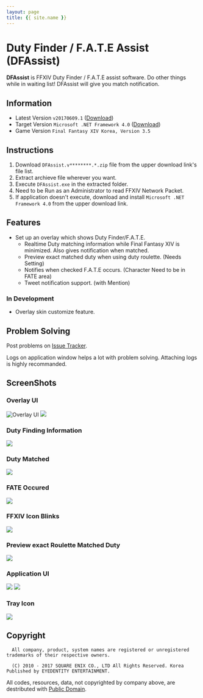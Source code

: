 ```yaml
---
layout: page
title: {{ site.name }}
---
```


# Duty Finder / F.A.T.E Assist (DFAssist)
**DFAssist** is FFXIV Duty Finder / F.A.T.E assist software.
Do other things while in waiting list! DFAssist will give you match notification.

## Information
- Latest Version ```v20170609.1``` ([Download](https://github.com/devunt/DFAssist/releases/latest))
- Target Version ```Microsoft .NET Framework 4.0``` ([Download](https://www.microsoft.com/en-us/download/details.aspx?id=17851))
- Game Version ```Final Fantasy XIV Korea, Version 3.5```

## Instructions
1. Download ``DFAssist.v********.*.zip`` file from the upper download link's file list.
2. Extract archieve file wherever you want.
3. Execute ``DFAssist.exe`` in the extracted folder.
4. Need to be Run as an Administrator to read FFXIV Network Packet.
5. If application doesn't execute, download and install ``Microsoft .NET Framework 4.0`` from the upper download link.

## Features
- Set up an overlay which shows Duty Finder/F.A.T.E.
  - Realtime Duty matching information while Final Fantasy XIV is minimized. Also gives notification when matched.
  - Preview exact matched duty when using duty roulette. (Needs Setting)
  - Notifies when checked F.A.T.E occurs. (Character Need to be in FATE area)
  - Tweet notification support. (with Mention)

### In Development
- Overlay skin customize feature.

## Problem Solving
Post problems on [Issue Tracker](https://github.com/devunt/DFAssist/issues).

Logs on application window helps a lot with problem solving. Attaching logs is highly recommanded.

## ScreenShots

### Overlay UI
![Overlay UI](https://i.imgur.com/W904lHM.jpg)
![](https://i.imgur.com/r1KmWb3.jpg)

### Duty Finding Information
![](https://i.imgur.com/kVfTFyD.jpg)

### Duty Matched
![](https://i.imgur.com/JgBA1F3.gif)

### FATE Occured
![](https://i.imgur.com/AwRA9Ac.gif)

### FFXIV Icon Blinks
![](https://i.imgur.com/ndNAFZ8.gif)

### Preview exact Roulette Matched Duty
![](https://i.imgur.com/4ztaLkR.jpg)

### Application UI
![](https://i.imgur.com/w7hlYQ3.jpg)
![](https://i.imgur.com/NwuAdyH.jpg)

### Tray Icon
![](https://i.imgur.com/zecDrdh.jpg)

## Copyright
```
  All company, product, system names are registered or unregistered trademarks of their respective owners.

  (C) 2010 - 2017 SQUARE ENIX CO., LTD All Rights Reserved. Korea Published by EYEDENTITY ENTERTAINMENT.
```
All codes, resources, data, not copyrighted by company above, are
destributed with [Public Domain](https://en.wikipedia.org/wiki/Public_domain).
